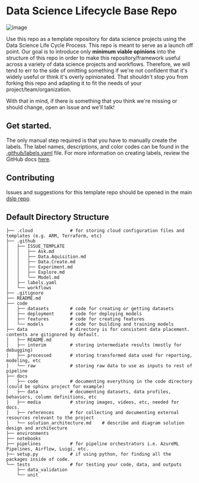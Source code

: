 # Data Science Lifecycle Base Repo
![image](https://github.com/p-ozturk/Portfolio_2024/assets/162122209/e92f6deb-9517-408b-aef4-97342f97d2a2)


Use this repo as a template repository for data science projects using the Data Science Life Cycle Process. This repo is meant to serve as a launch off point. Our goal is to introduce only **minimum viable opinions** into the structure of this repo in order to make this repository/framework useful across a variety of data science projects and workflows. Therefore, we will tend to err to the side of omitting something if we're not confident that it's widely useful or think it's overly opinionated. That shouldn't stop you from forking this repo and adapting it to fit the needs of your project/team/organization.

With that in mind, if there is something that you think we're missing or should change, open an issue and we'll talk!

## Get started.

The only manual step required is that you have to manually create the labels. The label names, descriptions, and color codes can be found in the [.github/labels.yaml](/.github/labels.yaml) file. For more information on creating labels, review the GitHub docs [here](https://help.github.com/en/github/managing-your-work-on-github/creating-a-label).

## Contributing

Issues and suggestions for this template repo should be opened in the main [dslp repo](https://github.com/MicrosoftDSST/dslp/issues).

## Default Directory Structure

```
├── .cloud              # for storing cloud configuration files and templates (e.g. ARM, Terraform, etc)
├── .github
│   ├── ISSUE_TEMPLATE
│   │   ├── Ask.md
│   │   ├── Data.Aquisition.md
│   │   ├── Data.Create.md
│   │   ├── Experiment.md
│   │   ├── Explore.md
│   │   └── Model.md
│   ├── labels.yaml
│   └── workflows
├── .gitignore
├── README.md
├── code
│   ├── datasets        # code for creating or getting datasets
│   ├── deployment      # code for deploying models
│   ├── features        # code for creating features
│   └── models          # code for building and training models
├── data                # directory is for consistent data placement. contents are gitignored by default.
│   ├── README.md
│   ├── interim         # storing intermediate results (mostly for debugging)
│   ├── processed       # storing transformed data used for reporting, modeling, etc
│   └── raw             # storing raw data to use as inputs to rest of pipeline
├── docs
│   ├── code            # documenting everything in the code directory (could be sphinx project for example)
│   ├── data            # documenting datasets, data profiles, behaviors, column definitions, etc
│   ├── media           # storing images, videos, etc, needed for docs.
│   ├── references      # for collecting and documenting external resources relevant to the project
│   └── solution_architecture.md    # describe and diagram solution design and architecture
├── environments
├── notebooks
├── pipelines           # for pipeline orchestrators i.e. AzureML Pipelines, Airflow, Luigi, etc.
├── setup.py            # if using python, for finding all the packages inside of code.
└── tests               # for testing your code, data, and outputs
    ├── data_validation
    └── unit
```
